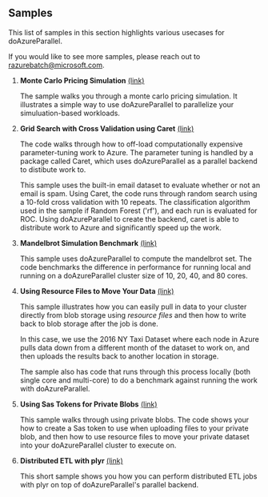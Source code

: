 ## Samples
This list of samples in this section highlights various usecases for doAzureParallel. 

If you would like to see more samples, please reach out to [razurebatch@microsoft.com](mailto:razurebatch@microsoft.com).


1. **Monte Carlo Pricing Simulation** [(link)](./montecarlo_pricing_simulation.R)

   The sample walks you through a monte carlo pricing simulation. It illustrates a simple way to use doAzureParallel to parallelize your simuluation-based workloads.

2. **Grid Search with Cross Validation using Caret** [(link)](./caret_example.R)

   The code walks through how to off-load computationally expensive parameter-tuning work to Azure. The parameter tuning is handled by a package called Caret, which uses doAzureParallel as a parallel backend to distibute work to.

   This sample uses the built-in email dataset to evaluate whether or not an email is spam. Using Caret, the code runs through random search using a 10-fold cross validation with 10 repeats. The classification algorithm used in the sample if Random Forest ('rf'), and each run is evaluated for ROC. Using doAzureParallel to create the backend, caret is able to distribute work to Azure and significantly speed up the work.

3. **Mandelbrot Simulation Benchmark** [(link)](./mandlebrot_performance_test.ipynb)

   This sample uses doAzureParallel to compute the mandelbrot set. The code benchmarks the difference in performance for running local and running on a doAzureParallel cluster size of 10, 20, 40, and 80 cores. 

4. **Using Resource Files to Move Your Data** [(link)](./resource_files_example.R)

   This sample illustrates how you can easily pull in data to your cluster directly from blob storage using *resource files*  and then how to write back to blob storage after the job is done. 
   
   In this case, we use the 2016 NY Taxi Dataset where each node in Azure pulls data down from a different month of the dataset to work on, and then uploads the results back to another location in storage.

   The sample also has code that runs through this process locally (both single core and multi-core) to do a benchmark against running the work with doAzureParallel.

5. **Using Sas Tokens for Private Blobs** [(link)](./sas_resource_files_example.R)

   This sample walks through using private blobs. The code shows your how to create a Sas token to use when uploading files to your private blob, and then how to use resource files to move your private dataset into your doAzureParallel cluster to execute on.

6. **Distributed ETL with plyr** [(link)](./plyr_example.R)

   This short sample shows you how you can perform distributed ETL jobs with plyr on top of doAzureParallel's parallel backend.
